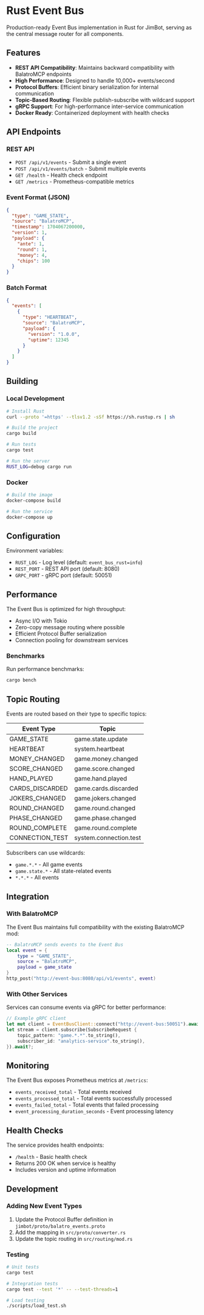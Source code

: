 # Rust Event Bus

Production-ready Event Bus implementation in Rust for JimBot, serving as the central message router for all components.

## Features

- **REST API Compatibility**: Maintains backward compatibility with BalatroMCP endpoints
- **High Performance**: Designed to handle 10,000+ events/second
- **Protocol Buffers**: Efficient binary serialization for internal communication
- **Topic-Based Routing**: Flexible publish-subscribe with wildcard support
- **gRPC Support**: For high-performance inter-service communication
- **Docker Ready**: Containerized deployment with health checks

## API Endpoints

### REST API

- `POST /api/v1/events` - Submit a single event
- `POST /api/v1/events/batch` - Submit multiple events
- `GET /health` - Health check endpoint
- `GET /metrics` - Prometheus-compatible metrics

### Event Format (JSON)

```json
{
  "type": "GAME_STATE",
  "source": "BalatroMCP",
  "timestamp": 1704067200000,
  "version": 1,
  "payload": {
    "ante": 1,
    "round": 1,
    "money": 4,
    "chips": 100
  }
}
```

### Batch Format

```json
{
  "events": [
    {
      "type": "HEARTBEAT",
      "source": "BalatroMCP",
      "payload": {
        "version": "1.0.0",
        "uptime": 12345
      }
    }
  ]
}
```

## Building

### Local Development

```bash
# Install Rust
curl --proto '=https' --tlsv1.2 -sSf https://sh.rustup.rs | sh

# Build the project
cargo build

# Run tests
cargo test

# Run the server
RUST_LOG=debug cargo run
```

### Docker

```bash
# Build the image
docker-compose build

# Run the service
docker-compose up
```

## Configuration

Environment variables:

- `RUST_LOG` - Log level (default: `event_bus_rust=info`)
- `REST_PORT` - REST API port (default: 8080)
- `GRPC_PORT` - gRPC port (default: 50051)

## Performance

The Event Bus is optimized for high throughput:

- Async I/O with Tokio
- Zero-copy message routing where possible
- Efficient Protocol Buffer serialization
- Connection pooling for downstream services

### Benchmarks

Run performance benchmarks:

```bash
cargo bench
```

## Topic Routing

Events are routed based on their type to specific topics:

| Event Type | Topic |
|------------|-------|
| GAME_STATE | game.state.update |
| HEARTBEAT | system.heartbeat |
| MONEY_CHANGED | game.money.changed |
| SCORE_CHANGED | game.score.changed |
| HAND_PLAYED | game.hand.played |
| CARDS_DISCARDED | game.cards.discarded |
| JOKERS_CHANGED | game.jokers.changed |
| ROUND_CHANGED | game.round.changed |
| PHASE_CHANGED | game.phase.changed |
| ROUND_COMPLETE | game.round.complete |
| CONNECTION_TEST | system.connection.test |

Subscribers can use wildcards:
- `game.*.*` - All game events
- `game.state.*` - All state-related events
- `*.*.*` - All events

## Integration

### With BalatroMCP

The Event Bus maintains full compatibility with the existing BalatroMCP mod:

```lua
-- BalatroMCP sends events to the Event Bus
local event = {
    type = "GAME_STATE",
    source = "BalatroMCP",
    payload = game_state
}
http_post("http://event-bus:8080/api/v1/events", event)
```

### With Other Services

Services can consume events via gRPC for better performance:

```rust
// Example gRPC client
let mut client = EventBusClient::connect("http://event-bus:50051").await?;
let stream = client.subscribe(SubscribeRequest {
    topic_pattern: "game.*.*".to_string(),
    subscriber_id: "analytics-service".to_string(),
}).await?;
```

## Monitoring

The Event Bus exposes Prometheus metrics at `/metrics`:

- `events_received_total` - Total events received
- `events_processed_total` - Total events successfully processed
- `events_failed_total` - Total events that failed processing
- `event_processing_duration_seconds` - Event processing latency

## Health Checks

The service provides health endpoints:

- `/health` - Basic health check
- Returns 200 OK when service is healthy
- Includes version and uptime information

## Development

### Adding New Event Types

1. Update the Protocol Buffer definition in `jimbot/proto/balatro_events.proto`
2. Add the mapping in `src/proto/converter.rs`
3. Update the topic routing in `src/routing/mod.rs`

### Testing

```bash
# Unit tests
cargo test

# Integration tests
cargo test --test '*' -- --test-threads=1

# Load testing
./scripts/load_test.sh
```